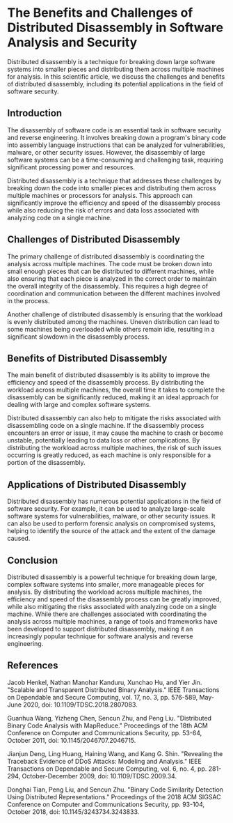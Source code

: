 # The Benefits and Challenges of Distributed Disassembly in Software Analysis and Security
Distributed disassembly is a technique for breaking down large software systems into smaller pieces and distributing them across multiple machines for analysis. In this scientific article, we discuss the challenges and benefits of distributed disassembly, including its potential applications in the field of software security.

## Introduction
The disassembly of software code is an essential task in software security and reverse engineering. It involves breaking down a program's binary code into assembly language instructions that can be analyzed for vulnerabilities, malware, or other security issues. However, the disassembly of large software systems can be a time-consuming and challenging task, requiring significant processing power and resources.

Distributed disassembly is a technique that addresses these challenges by breaking down the code into smaller pieces and distributing them across multiple machines or processors for analysis. This approach can significantly improve the efficiency and speed of the disassembly process while also reducing the risk of errors and data loss associated with analyzing code on a single machine.

## Challenges of Distributed Disassembly
The primary challenge of distributed disassembly is coordinating the analysis across multiple machines. The code must be broken down into small enough pieces that can be distributed to different machines, while also ensuring that each piece is analyzed in the correct order to maintain the overall integrity of the disassembly. This requires a high degree of coordination and communication between the different machines involved in the process.

Another challenge of distributed disassembly is ensuring that the workload is evenly distributed among the machines. Uneven distribution can lead to some machines being overloaded while others remain idle, resulting in a significant slowdown in the disassembly process.

## Benefits of Distributed Disassembly
The main benefit of distributed disassembly is its ability to improve the efficiency and speed of the disassembly process. By distributing the workload across multiple machines, the overall time it takes to complete the disassembly can be significantly reduced, making it an ideal approach for dealing with large and complex software systems.

Distributed disassembly can also help to mitigate the risks associated with disassembling code on a single machine. If the disassembly process encounters an error or issue, it may cause the machine to crash or become unstable, potentially leading to data loss or other complications. By distributing the workload across multiple machines, the risk of such issues occurring is greatly reduced, as each machine is only responsible for a portion of the disassembly.

## Applications of Distributed Disassembly
Distributed disassembly has numerous potential applications in the field of software security. For example, it can be used to analyze large-scale software systems for vulnerabilities, malware, or other security issues. It can also be used to perform forensic analysis on compromised systems, helping to identify the source of the attack and the extent of the damage caused.

## Conclusion
Distributed disassembly is a powerful technique for breaking down large, complex software systems into smaller, more manageable pieces for analysis. By distributing the workload across multiple machines, the efficiency and speed of the disassembly process can be greatly improved, while also mitigating the risks associated with analyzing code on a single machine. While there are challenges associated with coordinating the analysis across multiple machines, a range of tools and frameworks have been developed to support distributed disassembly, making it an increasingly popular technique for software analysis and reverse engineering.

##  References


Jacob Henkel, Nathan Manohar Kanduru, Xunchao Hu, and Yier Jin. "Scalable and Transparent Distributed Binary Analysis." IEEE Transactions on Dependable and Secure Computing, vol. 17, no. 3, pp. 576-589, May-June 2020, doi: 10.1109/TDSC.2018.2807083.

Guanhua Wang, Yizheng Chen, Sencun Zhu, and Peng Liu. "Distributed Binary Code Analysis with MapReduce." Proceedings of the 18th ACM Conference on Computer and Communications Security, pp. 53-64, October 2011, doi: 10.1145/2046707.2046715.

Jianjun Deng, Ling Huang, Haining Wang, and Kang G. Shin. "Revealing the Traceback Evidence of DDoS Attacks: Modeling and Analysis." IEEE Transactions on Dependable and Secure Computing, vol. 6, no. 4, pp. 281-294, October-December 2009, doi: 10.1109/TDSC.2009.34.

Donghai Tian, Peng Liu, and Sencun Zhu. "Binary Code Similarity Detection Using Distributed Representations." Proceedings of the 2018 ACM SIGSAC Conference on Computer and Communications Security, pp. 93-104, October 2018, doi: 10.1145/3243734.3243833.

